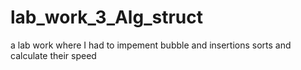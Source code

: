 # lab_work_3_Alg_struct
a lab work where I had to impement bubble and insertions sorts and calculate their speed 
